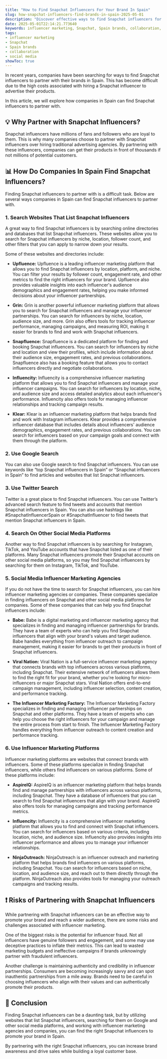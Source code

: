 ```yaml
---
title: "How to Find Snapchat Influencers For Your Brand In Spain"
slug: how-snapchat-influencers-find-brands-in-spain-2025-05-01
description: "Discover effective ways to find Snapchat influencers for your Spain brand. Learn more now!"
date: 2025-05-01T22:14:21.773640
keywords: influencer marketing, Snapchat, Spain brands, collaboration, social media
tags:
- influencer marketing
- Snapchat
- Spain brands
- collaboration
- social media
showToc: true
---
```


In recent years, companies have been searching for ways to find Snapchat influencers to partner with their brands in Spain. This has become difficult due to the high costs associated with hiring a Snapchat influencer to advertise their products.

In this article, we will explore how companies in Spain can find Snapchat influencers to partner with.

## 💡 Why Partner with Snapchat Influencers?

Snapchat influencers have millions of fans and followers who are loyal to them. This is why many companies choose to partner with Snapchat influencers over hiring traditional advertising agencies. By partnering with these influencers, companies can get their products in front of thousands if not millions of potential customers.



## 📊 How Do Companies In Spain Find Snapchat Influencers?

Finding Snapchat influencers to partner with is a difficult task. Below are several ways companies in Spain can find Snapchat influencers to partner with.

### 1. Search Websites That List Snapchat Influencers

A great way to find Snapchat influencers is by searching online directories and databases that list Snapchat influencers. These websites allow you to search for Snapchat influencers by niche, location, follower count, and other filters that you can apply to narrow down your results.

Some of these websites and directories include:

- **Upfluence:** Upfluence is a leading influencer marketing platform that allows you to find Snapchat influencers by location, platform, and niche. You can filter your results by follower count, engagement rate, and other metrics to find the right influencers for your brand. Upfluence also provides valuable insights into each influencer's audience demographics and engagement rates, helping you make informed decisions about your influencer partnerships.

- **Grin:** Grin is another powerful influencer marketing platform that allows you to search for Snapchat influencers and manage your influencer partnerships. You can search for influencers by niche, location, audience size, and more. Grin also offers tools for tracking influencer performance, managing campaigns, and measuring ROI, making it easier for brands to find and work with Snapchat influencers.

- **Snapfluence:** Snapfluence is a dedicated platform for finding and booking Snapchat influencers. You can search for influencers by niche and location and view their profiles, which include information about their audience size, engagement rates, and previous collaborations. Snapfluence also has a booking feature that allows you to contact influencers directly and negotiate collaborations.

- **Influencity:** Influencity is a comprehensive influencer marketing platform that allows you to find Snapchat influencers and manage your influencer campaigns. You can search for influencers by location, niche, and audience size and access detailed analytics about each influencer's performance. Influencity also offers tools for managing influencer relationships and tracking campaign results.

- **Klear:** Klear is an influencer marketing platform that helps brands find and work with Instagram influencers. Klear provides a comprehensive influencer database that includes details about influencers' audience demographics, engagement rates, and previous collaborations. You can search for influencers based on your campaign goals and connect with them through the platform.

### 2. Use Google Search

You can also use Google search to find Snapchat influencers. You can use keywords like “top Snapchat influencers in Spain” or “Snapchat influencers in Spain” to find articles and websites that list Snapchat influencers.

### 3. Use Twitter Search

Twitter is a great place to find Snapchat influencers. You can use Twitter’s advanced search feature to find tweets and accounts that mention Snapchat influencers in Spain. You can also use hashtags like #SnapchatInfluencerSpain or #SnapchatInfluencer to find tweets that mention Snapchat influencers in Spain.

### 4. Search On Other Social Media Platforms

Another way to find Snapchat influencers is by searching for Instagram, TikTok, and YouTube accounts that have Snapchat listed as one of their platforms. Many Snapchat influencers promote their Snapchat accounts on other social media platforms, so you may find Snapchat influencers by searching for them on Instagram, TikTok, and YouTube.

### 5. Social Media Influencer Marketing Agencies

If you do not have the time to search for Snapchat influencers, you can hire influencer marketing agencies or companies. These companies specialize in finding influencers on Snapchat and other social media platforms for companies. Some of these companies that can help you find Snapchat influencers include:

- **Babe:** Babe is a digital marketing and influencer marketing agency that specializes in finding and managing influencer partnerships for brands. They have a team of experts who can help you find Snapchat influencers that align with your brand's values and target audience. Babe handles everything from influencer outreach to campaign management, making it easier for brands to get their products in front of Snapchat influencers.

- **Viral Nation:** Viral Nation is a full-service influencer marketing agency that connects brands with top influencers across various platforms, including Snapchat. Their extensive network of influencers allows them to find the right fit for your brand, whether you're looking for micro-influencers or major Snapchat stars. Viral Nation offers end-to-end campaign management, including influencer selection, content creation, and performance tracking.

- **The Influencer Marketing Factory:** The Influencer Marketing Factory specializes in finding and managing influencer partnerships on Snapchat and other platforms. They have a team of experts who can help you choose the right influencers for your campaign and manage the entire process from start to finish. The Influencer Marketing Factory handles everything from influencer outreach to content creation and performance tracking.

### 6. Use Influencer Marketing Platforms

Influencer marketing platforms are websites that connect brands with influencers. Some of these platforms specialize in finding Snapchat influencers, while others find influencers on various platforms. Some of these platforms include:

- **AspireIQ:** AspireIQ is an influencer marketing platform that helps brands find and manage partnerships with influencers across various platforms, including Snapchat. They have a database of influencers that you can search to find Snapchat influencers that align with your brand. AspireIQ also offers tools for managing campaigns and tracking performance metrics.

- **Influencity:** Influencity is a comprehensive influencer marketing platform that allows you to find and connect with Snapchat influencers. You can search for influencers based on various criteria, including location, niche, and audience size. Influencity also provides insights into influencer performance and allows you to manage your influencer relationships.

- **NinjaOutreach:** NinjaOutreach is an influencer outreach and marketing platform that helps brands find influencers on various platforms, including Snapchat. You can search for influencers based on niche, location, and audience size, and reach out to them directly through the platform. NinjaOutreach also provides tools for managing your outreach campaigns and tracking results.

## ❗ Risks of Partnering with Snapchat Influencers

While partnering with Snapchat influencers can be an effective way to promote your brand and reach a wider audience, there are some risks and challenges associated with influencer marketing.

One of the biggest risks is the potential for influencer fraud. Not all influencers have genuine followers and engagement, and some may use deceptive practices to inflate their metrics. This can lead to wasted marketing budgets and ineffective campaigns if brands unknowingly partner with fraudulent influencers.

Another challenge is maintaining authenticity and credibility in influencer partnerships. Consumers are becoming increasingly savvy and can spot inauthentic partnerships from a mile away. Brands need to be careful in choosing influencers who align with their values and can authentically promote their products.

## 📢 Conclusion

Finding Snapchat influencers can be a daunting task, but by utilizing websites that list Snapchat influencers, searching for them on Google and other social media platforms, and working with influencer marketing agencies and companies, you can find the right Snapchat influencers to promote your brand in Spain.

By partnering with the right Snapchat influencers, you can increase brand awareness and drive sales while building a loyal customer base.